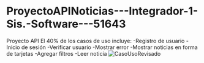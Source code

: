 # ProyectoAPINoticias---Integrador-1-Sis.-Software---51643
Proyecto API 
El 40% de los casos de uso incluye:
-Registro de usuario
-Inicio de sesión
-Verificar usuario
-Mostrar error
-Mostrar noticias en forma de tarjetas
-Agregar filtros
-Leer noticia
![CasoUsoRevisado](https://github.com/user-attachments/assets/361735ec-d6fd-40a8-918d-2a10ec2b1e6b)
